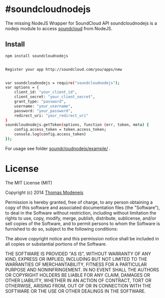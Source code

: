 #soundcloudnodejs
================

The missing NodeJS Wrapper for SoundCloud API
soundcloudnodejs is a nodejs module to access [soundcloud](https://www.soundcloud.com) from NodeJS.

## Install
```bash
npm install soundcloudnodejs


Register your app http://soundcloud.com/you/apps/new


var soundcloudnodejs = require("soundcloudnodejs");
var options = {
    client_id: "your_client_id",
    client_secret: "your_client_secret",
    grant_type: "password",
    username: "your_username",
    password: "your_password",
    redirect_uri: "your_redirect_uri"
}
soundcloudnodejs.getToken(options, function (err, token, meta) {
    config.access_token = token.access_token;
    console.log(config.access_token)
});

```

For usage see folder [soundcloudnodejs/example/](https://github.com/thomasmodeneis/soundcloudnodejs/tree/master/example) .


# License

The MIT License (MIT)

Copyright (c) 2014 [Thomas Modeneis](http://www.thomasmodeneis.com)

Permission is hereby granted, free of charge, to any person obtaining a copy of
this software and associated documentation files (the "Software"), to deal in
the Software without restriction, including without limitation the rights to
use, copy, modify, merge, publish, distribute, sublicense, and/or sell copies of
the Software, and to permit persons to whom the Software is furnished to do so,
subject to the following conditions:

The above copyright notice and this permission notice shall be included in all
copies or substantial portions of the Software.

THE SOFTWARE IS PROVIDED "AS IS", WITHOUT WARRANTY OF ANY KIND, EXPRESS OR
IMPLIED, INCLUDING BUT NOT LIMITED TO THE WARRANTIES OF MERCHANTABILITY, FITNESS
FOR A PARTICULAR PURPOSE AND NONINFRINGEMENT. IN NO EVENT SHALL THE AUTHORS OR
COPYRIGHT HOLDERS BE LIABLE FOR ANY CLAIM, DAMAGES OR OTHER LIABILITY, WHETHER
IN AN ACTION OF CONTRACT, TORT OR OTHERWISE, ARISING FROM, OUT OF OR IN
CONNECTION WITH THE SOFTWARE OR THE USE OR OTHER DEALINGS IN THE SOFTWARE.

